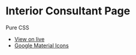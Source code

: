 # Interior Consultant Page

Pure CSS
- [View on live]("https://emmanuelurbina.github.io/interior-consultant/")
- [Google Material Icons]("https://google.github.io/material-design-icons/")
